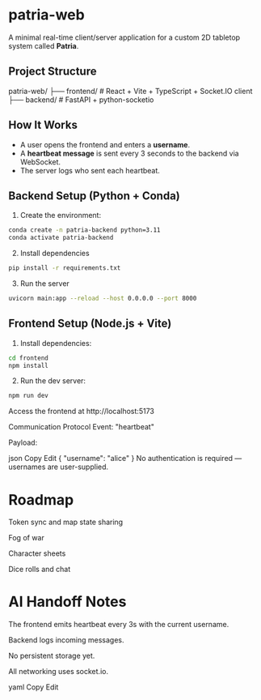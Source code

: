 # patria-web

A minimal real-time client/server application for a custom 2D tabletop system called **Patria**.

## Project Structure

patria-web/
├── frontend/ # React + Vite + TypeScript + Socket.IO client
├── backend/ # FastAPI + python-socketio


## How It Works

- A user opens the frontend and enters a **username**.
- A **heartbeat message** is sent every 3 seconds to the backend via WebSocket.
- The server logs who sent each heartbeat.

## Backend Setup (Python + Conda)

1. Create the environment:

```bash
conda create -n patria-backend python=3.11
conda activate patria-backend
```

2. Install dependencies
```bash
pip install -r requirements.txt
```

3. Run the server
```bash
uvicorn main:app --reload --host 0.0.0.0 --port 8000
```

## Frontend Setup (Node.js + Vite)

1. Install dependencies:

```bash
cd frontend
npm install
```

2. Run the dev server:
```bash
npm run dev
```

Access the frontend at http://localhost:5173

Communication Protocol
Event: "heartbeat"

Payload:

json
Copy
Edit
{
  "username": "alice"
}
No authentication is required — usernames are user-supplied.

# Roadmap
Token sync and map state sharing

Fog of war

Character sheets

Dice rolls and chat

# AI Handoff Notes
The frontend emits heartbeat every 3s with the current username.

Backend logs incoming messages.

No persistent storage yet.

All networking uses socket.io.

yaml
Copy
Edit

